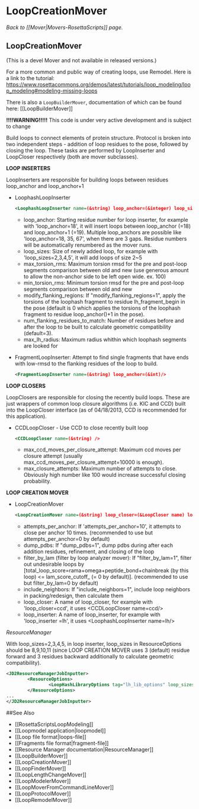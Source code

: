 # LoopCreationMover
*Back to [[Mover|Movers-RosettaScripts]] page.*
## LoopCreationMover

(This is a devel Mover and not available in released versions.)

For a more common and public way of creating loops, use Remodel.  Here is a link to the tutorial:
https://www.rosettacommons.org/demos/latest/tutorials/loop_modeling/loop_modeling#modeling-missing-loops

There is also a `LoopBuilderMover`, documentation of which can be found here: [[LoopBuilderMover]]

**!!!!WARNING!!!!!** This code is under very active development and is subject to change

Build loops to connect elements of protein structure. Protocol is broken into two independent steps - addition of loop residues to the pose, followed by closing the loop. These tasks are performed by LoopInserter and LoopCloser respectively (both are mover subclasses).

 **LOOP INSERTERS**

LoopInserters are responsible for building loops between residues loop\_anchor and loop\_anchor+1

-   LoophashLoopInserter

    ```xml
    <LoophashLoopInserter name=(&string) loop_anchor=(&integer) loop_sizes=(&integer) modify_flanking_regions=(1/0) />
    ```

    -   loop\_anchor: Starting residue number for loop inserter, for example with 'loop\_anchor=18', it will insert loops between loop\_anchor (=18) and loop\_anchor+1 (=19). Multiple loop\_anchors are possible like 'loop\_anchor=18, 35, 67', when there are 3 gaps. Residue numbers will be automatically renumbered as the mover runs.
    -   loop\_sizes: Size of newly added loop, for example with 'loop\_sizes=2,3,4,5', it will add loops of size 2\~5
    -   max\_torsion\_rms: Maximum torsion rmsd for the pre and post-loop segments comparison between old and new (use generous amount to allow the non-anchor side to be left open wide. ex. 100)
    -   min\_torsion\_rms: Minimum torsion rmsd for the pre and post-loop segments comparison between old and new
    -   modify\_flanking\_regions: If "modify\_flanking\_regions=1", apply the torsions of the loophash fragment to residue lh\_fragment\_begin in the pose (default is 0 which applies the torsions of the loophash fragment to residue loop\_anchor()+1 in the pose).
    -   num\_flanking\_residues\_to\_match: Number of residues before and after the loop to be built to calculate geometric compatibility (default=3).
    -   max\_lh\_radius: Maximum radius whithin which loophash segments are looked for

-   FragmentLoopInserter: Attempt to find single fragments that have ends with low-rmsd to the flanking residues of the loop to build.

    ```xml
    <FragmentLoopInserter name=(&string) loop_anchor=(&int)/>
    ```

 **LOOP CLOSERS**

LoopClosers are responsible for closing the recently build loops. These are just wrappers of common loop closure algorithms (i.e. KIC and CCD) built into the LoopCloser interface (as of 04/18/2013, CCD is recommended for this application).

-   CCDLoopCloser - Use CCD to close recently built loop

    ```xml
    <CCDLoopCloser name=(&string) />
    ```

    -   max\_ccd\_moves\_per\_closure\_attempt: Maximum ccd moves per closure attempt (usually max\_ccd\_moves\_per\_closure\_attempt=10000 is enough).
    -   max\_closure\_attempts: Maximum number of attempts to close. Obviously high number like 100 would increase successful closing probability.

 **LOOP CREATION MOVER**

-   LoopCreationMover

    ```xml
    <LoopCreationMover name=(&string) loop_closer=(&LoopCloser name) loop_inserter=(&LoopInserter name) />
    ```

    -   attempts\_per\_anchor: If 'attempts\_per\_anchor=10', it attempts to close per anchor 10 times. (recommended to use but attempts\_per\_anchor=0 by default)
    -   dump\_pdbs: If "dump\_pdbs=1", dump pdbs during after each addition residues, refinement, and closing of the loop
    -   filter\_by\_lam (filter by loop analyzer mover): If "filter\_by\_lam=1", filter out undesirable loops by [total\_loop\_score=rama+omega+peptide\_bond+chainbreak (by this loop) \<= lam\_score\_cutoff\_ (= 0 by default)]. (recommended to use but filter\_by\_lam=0 by default)
    -   include\_neighbors: If "include\_neighbors=1", include loop neighbors in packing/redesign, then calculate them
    -   loop\_closer: A name of loop\_closer, for example with 'loop\_closer=ccd', it uses \<CCDLoopCloser name=ccd/\>
    -   loop\_inserter: A name of loop\_inserter, for example with 'loop\_inserter =lh', it uses \<LoophashLoopInserter name=lh/\>

 *ResourceManager*

With loop\_sizes=2,3,4,5, in loop inserter, loop\_sizes in ResourceOptions should be 8,9,10,11 (since LOOP CREATION MOVER uses 3 (default) residue forward and 3 residues backward additionally to calculate geometric compatibility).

```xml
<JD2ResourceManagerJobInputter>
        <ResourceOptions>
                <LoopHashLibraryOptions tag="lh_lib_options" loop_sizes="8,9,10,11"/>
        </ResourceOptions>
...
</JD2ResourceManagerJobInputter>
```


##See Also

* [[RosettaScriptsLoopModeling]]
* [[Loopmodel application|loopmodel]]
* [[Loop file format|loops-file]]
* [[Fragments file format|fragment-file]]
* [[Resource Manager documentation|ResourceManager]]
* [[LoopBuilderMover]]
* [[LoopCreationMover]]
* [[LoopFinderMover]]
* [[LoopLengthChangeMover]]
* [[LoopModelerMover]]
* [[LoopMoverFromCommandLineMover]]
* [[LoopProtocolMover]]
* [[LoopRemodelMover]]
